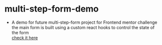 # multi-step-form-demo
 - A demo for future multi-step-form project for Frontend mentor challenge <br />
 the main form is built using a custom react hooks to control the state of the form <br />
 [check it here](https://lolifmaster.github.io/multi-step-form-demo/)
